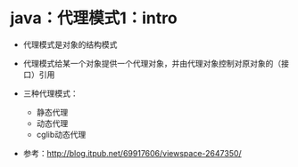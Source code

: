 # java：代理模式1：intro

* 代理模式是对象的结构模式
* 代理模式给某一个对象提供一个代理对象，并由代理对象控制对原对象的（接口）引用
* 三种代理模式：
  * 静态代理
  * 动态代理
  * cglib动态代理



* 参考：http://blog.itpub.net/69917606/viewspace-2647350/

